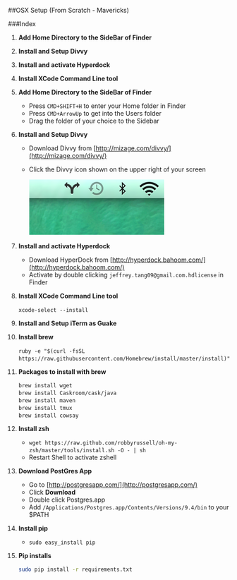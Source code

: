 ##OSX Setup (From Scratch - Mavericks)

###Index
1. **Add Home Directory to the SideBar of Finder**
2. **Install and Setup Divvy**
3. **Install and activate Hyperdock**
4. **Install XCode Command Line tool**



1. **Add Home Directory to the SideBar of Finder**

   - Press `CMD+SHIFT+H` to enter your Home folder in Finder
   - Press `CMD+ArrowUp` to get into the Users folder
   - Drag the folder of your choice to the Sidebar

2. **Install and Setup Divvy**
   - Download Divvy from [http://mizage.com/divvy/](http://mizage.com/divvy/)
   - Click the Divvy icon shown on the upper right of your screen
   
     ![divvy](images/divvy.png)
 
3. **Install and activate Hyperdock**
   - Download HyperDock from [http://hyperdock.bahoom.com/](http://hyperdock.bahoom.com/)
   - Activate by double clicking `jeffrey.tang09@gmail.com.hdlicense` in Finder

4. **Install XCode Command Line tool**

   `xcode-select --install`
2. **Install and Setup iTerm as Guake**


3. **Install brew**

   `ruby -e "$(curl -fsSL https://raw.githubusercontent.com/Homebrew/install/master/install)"`

4. **Packages to install with brew**

   ```bash
   brew install wget
   brew install Caskroom/cask/java
   brew install maven
   brew install tmux
   brew install cowsay
   ```

5. **Install zsh**
 
   - `wget https://raw.github.com/robbyrussell/oh-my-zsh/master/tools/install.sh -O - | sh`
   - Restart Shell to activate zshell

6. **Download PostGres App**
   - Go to [http://postgresapp.com/](http://postgresapp.com/)
   - Click **Download**
   - Double click Postgres.app
   - Add `/Applications/Postgres.app/Contents/Versions/9.4/bin` to your $PATH

7. **Install pip**

   - `sudo easy_install pip`

8. **Pip installs**
 
   ```bash
   sudo pip install -r requirements.txt
   ```
